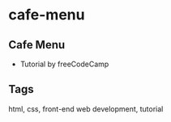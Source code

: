 # cafe-menu

## Cafe Menu
- Tutorial by freeCodeCamp

## Tags
html, css, front-end web development, tutorial

